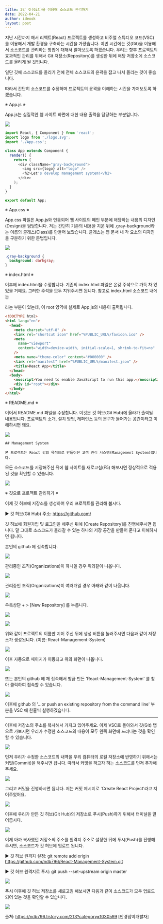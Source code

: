 ```yaml
---
title: 3강 깃(Git)을 이용해 소스코드 관리하기
date: 2022-04-21
author: ideook
layout: post
---
```


지난 시간까지 해서 리액트(React) 프로젝트를 생성하고 비주얼 스튜디오 코드(VSC)를 이용해서 개발 환경을 구축하는 시간을 가졌습니다. 이번 시간에는 깃(Git)을 이용해서 소스코드를 관리하는 방법에 대해서 알아보도록 하겠습니다. 우리는 향후 프로젝트의 효과적인 관리를 위해서 Git 저장소(Repository)를 생성한 뒤에 해당 저장소에 소스코드를 올리게 될 것입니다.

일단 깃에 소스코드를 올리기 전에 전체 소스코드의 윤곽을 잡고 나서 올리는 것이 좋습니다.

따라서 간단히 소스코드를 수정하며 프로젝트의 윤곽을 이해하는 시간을 가져보도록 하겠습니다.

※ App.js ※

App.js는 실질적인 웹 사이트 화면에 대한 내용 출력을 담당하는 부분입니다.

![](images/2022-04-21-11-22-52.png)

```js
import React, { Component } from 'react';
import logo from './logo.svg';
import './App.css';

class App extends Component {
  render() {
    return (
      <div className="gray-background">
        <img src={logo} alt="logo" />
        <h2>Let's develop management system!</h2>
      </div>
    );
  }
}

export default App;
```

※ App.css ※

App.css 파일은 App.js와 연동되어 웹 사이트의 메인 부분에 해당하는 내용의 디자인(Design)을 담당합니다. 저는 간단히 기존의 내용을 지운 뒤에 .gray-background라는 이름의 클래스(Class)를 만들어 보았습니다. 클래스는 웹 문서 내 각 요소의 디자인을 구분하기 위한 문법입니다.

![](images/2022-04-21-11-23-09.png)

```css
.gray-background {
  background: darkgray;
}
```

※ index.html ※

이후에 index.html을 수정합니다. 기존의 index.html 파일은 온갖 주석으로 가득 차 있었을 거예요. 그러한 주석을 모두 지워주시면 됩니다. 참고로 index.html 소스코드 내에는 <div id="root"></div>라는 부분이 있는데, 이 root 영역에 실제로 App.js의 내용이 출력됩니다.

```html
<!DOCTYPE html>
<html lang="en">
  <head>
    <meta charset="utf-8" />
    <link rel="shortcut icon" href="%PUBLIC_URL%/favicon.ico" />
    <meta
      name="viewport"
      content="width=device-width, initial-scale=1, shrink-to-fit=no"
    />
    <meta name="theme-color" content="#000000" />
    <link rel="manifest" href="%PUBLIC_URL%/manifest.json" />
    <title>React App</title>
  </head>
  <body>
    <noscript>You need to enable JavaScript to run this app.</noscript>
    <div id="root"></div>
  </body>
</html>
```

※ README.md ※

이어서 README.md 파일을 수정합니다. 이것은 깃 허브(Git Hub)에 올라가 출력될 내용입니다. 프로젝트의 소개, 설치 방법, 레퍼런스 등의 문구가 들어가는 공간이라고 이해하시면 돼요.

![](images/2022-04-21-11-23-42.png)

```
## Management System

본 프로젝트는 React 강의 목적으로 만들어진 고객 관리 시스템(Management System)입니다.
```

모든 소스코드를 저장해주신 뒤에 웹 사이트를 새로고침(F5) 해보시면 정상적으로 적용된 것을 확인할 수 있습니다.

![](images/2022-04-21-11-24-11.png)

※ 깃으로 프로젝트 관리하기 ※

이제 깃 허브에 저장소를 생성하여 우리 프로젝트를 관리해 봅시다.

▶ 깃 허브(Git Hub) 주소: https://github.com/

깃 허브에 회원가입 및 로그인을 해주신 뒤에 [Create Repository]를 진행해주시면 됩니다. 말 그대로 소스코드가 올라갈 수 있는 하나의 저장 공간을 만들어 준다고 이해하시면 됩니다.

본인의 github 에 접속합니다.

![](images/2022-04-28-13-29-02.png)

관리중인 조직(Organizations)이 하니일 경우 위와같이 나옵니다.

![](images/2022-04-28-13-28-18.png)

관리중인 조직(Organizations)이 여러개일 경우 아래와 같이 나옵니다.

![](images/2022-04-28-13-31-42.png)

우측상단 + > [New Repository] 를 누릅니다.

![](images/2022-04-28-13-35-58.png)

![](images/2022-04-28-13-36-47.png)

위와 같이 프로젝트의 이름만 지어 주신 뒤에 생성 버튼을 눌러주시면 다음과 같이 저장소가 생성됩니다. (이름: React-Management-System)

![](images/2022-04-28-13-37-23.png)

이후 자동으로 페이지가 이동되고 위의 화면이 나옵니다.

![](images/2022-04-28-13-39-42.png)

또는 본인의 github 에 재 접속해서 방금 만든 'React-Management-System' 를 찾아 클릭하여 접속할 수 있습니다.

![](images/2022-04-28-13-40-28.png)

이후에 github 의 '…or push an existing repository from the command line' 부분을 VSC 에 한줄씩 실행하겠습니다.

---

이후에 저장소의 주소를 복사해서 가지고 있어주세요. 이제 VSC로 돌아와서 깃(Git) 탭으로 가보시면 우리가 수정한 소스코드의 내용이 모두 왼쪽 화면에 드러나는 것을 확인할 수 있습니다.

![](images/2022-04-21-11-24-28.png)

먼저 우리가 수정한 소스코드의 내역을 우리 컴퓨터의 로컬 저장소에 반영하기 위해서는 커밋(Commit)을 해주시면 됩니다. 따라서 커밋을 하고자 하는 소스코드를 먼저 추가해주세요.

![](images/2022-04-21-11-24-32.png)

그리고 커밋을 진행하시면 됩니다. 저는 커밋 메시지로 'Create React Project'라고 지어주었어요.

![](images/2022-04-21-11-24-37.png)

이후에 우리가 만든 깃 허브(Git Hub)의 저장소로 푸시(Push)하기 위해서 터미널을 열어줍시다.

![](images/2022-04-21-11-24-42.png)

이제 아까 복사했던 저장소의 주소를 원격지 주소로 설정한 뒤에 푸시(Push)를 진행해주시면, 소스코드가 깃 허브에 업로드 됩니다.

▶ 깃 허브 원격지 설정: git remote add origin https://github.com/ndb796/React-Management-System.git

▶ 깃 허브 원격지로 푸시: git push --set-upstream origin master

![](images/2022-04-21-11-24-46.png)

푸시 이후에 깃 허브 저장소를 새로고침 해보시면 다음과 같이 소스코드가 모두 업로드 되어 있는 것을 확인할 수 있습니다.

![](images/2022-04-21-11-25-15.png)

출처: https://ndb796.tistory.com/213?category=1030599 [안경잡이개발자]
